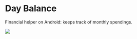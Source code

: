 # Day Balance
Financial helper on Android: keeps track of monthly spendings.

<img src="https://raw.githubusercontent.com/alexal1/Cash/master/day_balance_ads.gif">
